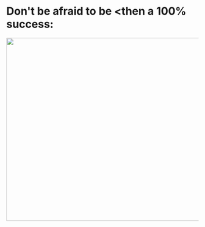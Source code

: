 <html>
<head>
  <meta charset="utf-8">
  <title># WOW_Site-Displaying Images</title>
</head>
<body>
<h1>Don't be afraid to be &lt;then a 100% success:</h1>
<p>
<a href="444.html" target="_blank">
    <img src="https://lh3.googleusercontent.com/-8uBdUAwLANBl9DM4z0rgxVH89xVzrf8g2pRZGSHhWgdK_SSoXBx72YMZRKFGXOz-QsoI7oN4QNrQ1v3JgTmxaz0LQkLdC9oBHKUST5lsGRDALL21gcCKrGqebJxODzMw8siZ83v8m0UWFJOaz2aDucZkuLcvTr-3K_a5na2jqLnlLkQ3rZx8RPJphLq8sCgNk6BQez4dsa_YadU7vjrWqMcRJ2nXkBYfvrX7CPfZgHCntmXRofOsXm-1JNRwZwt-QiTzHH2b_z2MLNhMy_7AVTCRi6IWw5k09WaBxNGf9ThBr4Axf09SOyB5No6x1-FcArXHCOtLCkSmhm1OETcayZkK-tCWYcya3VVXk8VTvDirlZULUkySRfwNkD9Y5q8T8qkcKqnO--cnP_5okxkEMiXQgHgP0U1Ujd2sbNvYpXevf6oVTxL3G5n9OA5f1CCusoM3JcKOKBdRYn9ZHgsEe_lg6DtXgV28EufJtp9n340AwyjqX3xcTJ428WoLnjwEDKbrqpU4qWa_xPVjrn8WiIn7oY6lRtm93sBE2cRkAytCoxKNE_RaRRM3C0zalPIRp8uNTq_mhg94dpIgIly2eG1ZVHKYMjy9wOmFqNkj3z1t1yzCrGDZIn__gP3-WBeYGqOAd-zq0OoPwXBCTDF_NHxvgJhy6t7Sq4=w600-h315-p-k" width="640" height="480">
</p>

</body>
</html>
